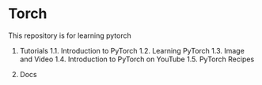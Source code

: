 # Torch
This repository is for learning pytorch

1. Tutorials
1.1. Introduction to PyTorch
1.2. Learning PyTorch
1.3. Image and Video
1.4. Introduction to PyTorch on YouTube
1.5. PyTorch Recipes

2. Docs